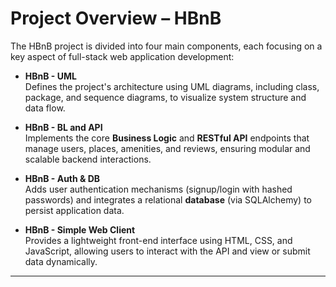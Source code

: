 # Project Overview – HBnB

The HBnB project is divided into four main components, each focusing on a key aspect of full-stack web application development:

- **HBnB - UML**  
  Defines the project's architecture using UML diagrams, including class, package, and sequence diagrams, to visualize system structure and data flow.

- **HBnB - BL and API**  
  Implements the core **Business Logic** and **RESTful API** endpoints that manage users, places, amenities, and reviews, ensuring modular and scalable backend interactions.

- **HBnB - Auth & DB**  
  Adds user authentication mechanisms (signup/login with hashed passwords) and integrates a relational **database** (via SQLAlchemy) to persist application data.

- **HBnB - Simple Web Client**  
  Provides a lightweight front-end interface using HTML, CSS, and JavaScript, allowing users to interact with the API and view or submit data dynamically.

---
